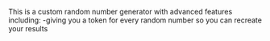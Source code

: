 This is a custom random number generator with advanced features including:
-giving you a token for every random number so you can recreate your results